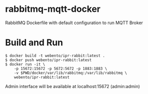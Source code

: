 # rabbitmq-mqtt-docker
RabbitMQ Dockerfile with default configuration to run MQTT Broker

# Build and Run 
```
$ docker build -t webento/ipr-rabbit:latest .
$ docker push webento/ipr-rabbit:latest
$ docker run -it \
    -p 15672:15672 -p 5672:5672 -p 1883:1883 \
    -v $PWD/docker/var/lib/rabbitmq:/var/lib/rabbitmq \
    webento/ipr-rabbit:latest
```
Admin interface will be available at localhost:15672 (admin:admin)
